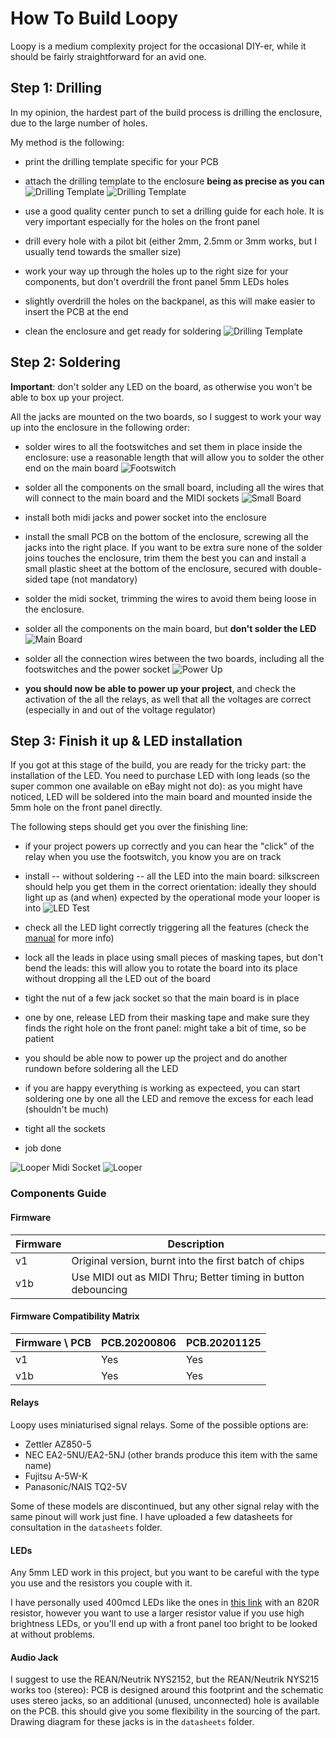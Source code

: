 # How To Build Loopy

Loopy is a medium complexity project for the occasional DIY-er, while it should be fairly straightforward for an avid one.

##  Step 1: Drilling

In my opinion, the hardest part of the build process is drilling the enclosure, due to the large number of holes.

My method is the following:
- print the drilling template specific for your PCB
- attach the drilling template to the enclosure **being as precise as you can**   ![Drilling Template](./img/DSCF1447.jpg "Drilling Template") ![Drilling Template](./img/DSCF1448.jpg "Drilling Template")

- use a good quality center punch to set a drilling guide for each hole. It is very important especially for the holes on the front panel
- drill every hole with a pilot bit (either 2mm, 2.5mm or 3mm works, but I usually tend towards the smaller size)
- work your way up through the holes up to the right size for your components, but don't overdrill the front panel 5mm LEDs holes
- slightly overdrill the holes on the backpanel, as this will make easier to insert the PCB at the end
- clean the enclosure and get ready for soldering ![Drilling Template](./img/DSCF1489.jpg "Drilling Template")

## Step 2: Soldering

**Important**: don't solder any LED on the board, as otherwise you won't be able to box up your project.

All the jacks are mounted on the two boards, so I suggest to work your way up into the enclosure in the following order:
- solder wires to all the footswitches and set them in place inside the enclosure: use a reasonable length that will allow you to solder the other end on the main board
![Footswitch](./img/DSCF1497.jpg "Footswitch")

- solder all the components on the small board, including all the wires that will connect to the main board and the MIDI sockets
![Small Board](./img/DSCF1518.jpg "Small Board")
- install both midi jacks and power socket into the enclosure
- install the small PCB on the bottom of the enclosure, screwing all the jacks into the right place. If you want to be extra sure none of the solder joins touches the enclosure, trim them the best you can and install a small plastic sheet at the bottom of the enclosure, secured with double-sided tape (not mandatory)
- solder the midi socket, trimming the wires to avoid them being loose in the enclosure.
- solder all the components on the main board, but **don't solder the LED**
![Main Board](./img/DSCF1528.jpg "Main Board")

- solder all the connection wires between the two boards, including all the footswitches and the power socket
![Power Up](./img/DSCF1531.jpg "Power Up")

- **you should now be able to power up your project**, and check the activation of the all the relays, as well that all the voltages are correct (especially in and out of the voltage regulator)

## Step 3: Finish it up & LED installation

If you got at this stage of the build, you are ready for the tricky part: the installation of the LED.
You need to purchase LED with long leads (so the super common one available on eBay might not do): as you might have noticed, LED will be soldered into the main board and mounted inside the 5mm hole on the front panel directly.

The following steps should get you over the finishing line:
- if your project powers up correctly and you can hear the "click" of the relay when you use the footswitch, you know you are on track
- install -- without soldering -- all the LED into the main board: silkscreen should help you get them in the correct orientation: ideally they should light up as (and when) expected by the operational mode your looper is into
![LED Test](./img/DSCF1532.jpg "LED Test")

- check all the LED light correctly triggering all the features (check the [manual](./manual.md) for more info)
- lock all the leads in place using small pieces of masking tapes, but don't bend the leads: this will allow you to rotate the board into its place without dropping all the LED out of the board
- tight the nut of a few jack socket so that the main board is in place
- one by one, release LED from their masking tape and make sure they finds the right hole on the front panel: might take a bit of time, so be patient
- you should be able now to power up the project and do another rundown before soldering all the LED
- if you are happy everything is working as expecteed, you can start soldering one by one all the LED and remove the excess for each lead (shouldn't be much)
- tight all the sockets
- job done

![Looper Midi Socket](./img/DSCF1541.jpg "Looper Midi Socket")
![Looper](./img/DSCF1542.jpg "Looper")


### Components Guide

#### Firmware 

| Firmware | Description |
| --- | --- |
| v1 | Original version, burnt into the first batch of chips |
| v1b | Use MIDI out as MIDI Thru; Better timing in button debouncing |

#### Firmware Compatibility Matrix

| Firmware \ PCB  | PCB.20200806 | PCB.20201125 |
| --- | --- | --- |
| v1 | Yes | Yes |
| v1b | Yes | Yes |

#### Relays

Loopy uses miniaturised signal relays. Some of the possible options are:

- Zettler AZ850-5
- NEC EA2-5NU/EA2-5NJ (other brands produce this item with the same name)
- Fujitsu A-5W-K
- Panasonic/NAIS TQ2-5V

Some of these models are discontinued, but any other signal relay with the same pinout will work just fine. I have uploaded a few datasheets for consultation in the `datasheets` folder.

#### LEDs 

Any 5mm LED work in this project, but you want to be careful with the type you use and the resistors you couple with it. 

I have personally used 400mcd LEDs like the ones in [this link](https://www.switchelectronics.co.uk/blue-5mm-led-diffused-400mcd-30) with an 820R resistor, however you want to use a larger resistor value if you use high brightness LEDs, or you'll end up with a front panel too bright to be looked at without problems.

#### Audio Jack

I suggest to use the REAN/Neutrik NYS2152, but the REAN/Neutrik NYS215 works too (stereo): PCB is designed around this footprint and the schematic uses stereo jacks, so an additional (unused, unconnected) hole is available on the PCB. this should give you some flexibility in the sourcing of the part.
Drawing diagram for these jacks is in the `datasheets` folder.